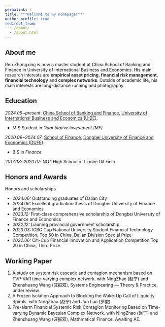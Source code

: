 ```yaml
---
permalink: /
title: "**Welcome to my Homepage!**"
author_profile: true
redirect_from: 
  - /about/
  - /about.html
---
```



**About me**
---
Ren Zhongxing is now a master student at China School of Banking and Finance in University of International Business and Economics. His main research interests are **empirical asset pricing**, **financial risk management**, **financial technology** and **complex networks**.
Outside of academic life, his main interests are long-distance running and photography.

**Education**
---
_2024.09~present_: [China School of Banking and Finance](https://sbf.uibe.edu.cn/), [University of International Business and Economics (UIBE)](https://www.uibe.edu.cn/).
* M.S Student in _Quantitative Investment (MF)_

_2020.09~2024.07_: [School of Finance](https://www.dufe.edu.cn/building/), [Dongbei University of Finance and Economics (DUFE)](https://www.dufe.edu.cn/).
* B.S in _Finance_

_2017.08~2020.07_: NO.1 High School of Liaohe Oil Fielo

**Honors and Awards**
---
Honors and scholarships
* _2024.06:_ Outstanding graduates of Dalian City 
* _2024.06:_ Excellent graduation thesis of Dongbei University of Finance and Economics 
* _2023.12:_ First-class comprehensive scholarship of Dongbei University of Finance and Economics
* _2022.12:_ Liaoning provincial government scholarship
* _2023.03:_ ICBC Cup National University Student Financial Technology Competition, Top 50 in China, Dalian Division Special Prize
* _2022.06:_ Citi-Cup Financial Innovation and Application Competition Top 20 in China, Third Prize

**Working Paper**
---
1. A study on system risk cascade and contagion mechanism based on TVP-VAR time-varying complex network. with NingZhao (赵宁) and Zhenshuang Wang (汪振双), Systems Engineering — Theory & Practice, under review.
2. A Frozen Isolation Approach to Blocking the Wake-Up Call of Liquidity Spirals. with NingZhao (赵宁) and Jun Luo (罗俊).
3. Pre-alarm Financial Systemic Risk Contagion Monitoring Based on Time-varying Dynamic Bayesian Complex Network. with NingZhao (赵宁) and Zhenshuang Wang (汪振双), Mathmatical Finance, Awaiting AE.
